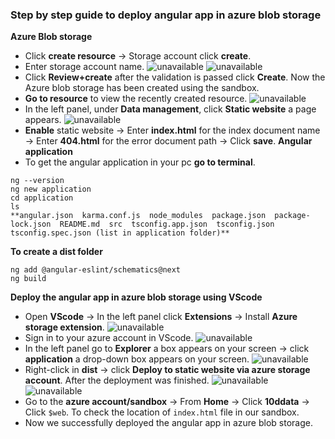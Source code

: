 ### **Step by step guide to deploy angular app in azure blob storage**
**Azure Blob storage**
- Click **create resource** -> Storage account click **create**.
- Enter storage account name.
![unavailable](https://lh3.googleusercontent.com/AEZHyD5luhJJOIm2v_Fs-Bl2VakrUaTmWXRvjczx3RE6hS7Meel8RhJr6di4DO25hhNQmKIsa-S3KDdJDV5SgU74PkHjWlSSbiKz7Em2L1BKBYa1QDk0sCEtotnE-mqRMGcjsy7euSYwF6IO1B5Z_benC_xYcpeB1SwhOU_imr_cSCHK6m3TxH8U8kADHBoaMVzIukJZr-KcsHlh1EdFjJ_KkjJZwvbdmyAk6Nr0nkjgmMuOwEN_1lhrj4od7LHL3kL7cypWAglUdPdohy-Y6k9BpmqFsjym0uKY0JTzqKE6ZRQ287IzOJU6wrraOWbsITlWjdJQJrXnQOVwAuElLVIw0ljuspxxAHsPU4o5_EOdEp9nXVcJhNKUgHljvD_hNaR61Kc4vDHSi_RtdVthAV9CeP3U0qRPuXqqPPIuJfzDAWCtVHMRTleR193pEwa6MgBS1-MXTofMCgB2765EsV_43Ri_O5Q0pEXeTT2RmkZzp8htN8wNZISePxjQF0OrrtWqc8sE0t-fp-T6jzE6jTTxh1e2scxhRMUbQ8vwKkT8WSsmdPNwTd2ujMkpjfkkPtpP-_t5BGcZflzPFJQK9z1VyfX0lfnbLz4UgtK2NaW_hWX0Aw6DAMz71MIJLdzfO6u1ws1GqNWrMnmaYynVKQHYtVWEqFRZ7TkBaHTQOVD4r6EzEsZ6Tz4TOWE_kmf4dxOO8-rGw92pACyXHzFtkA=w1423-h800-no?authuser=0)
![unavailable](https://lh3.googleusercontent.com/diTRz_ce3ePR-Oyuh04RMIRaTh0Ve7pGHjY5-dBtR5EC8_Q682wiMVodTdcyGoToz0-q6aibecienHox1D6ZiZ5fzT73a-OwyDzOO22PT2SkmK_M_BGe0MBFqAx82slce51mPUi8WY2UWVqwgV76sg6BeTxpqxBM2lAeFkhzhdm8H_rX1IOJ_LGtjPSZyNgaykjsPuPNMd5MyND5L63PmkAALn6T4ChC--hf3dbvwHDT3zRX5Oj7-GDjbPbLAnhGB0S-aHqt8IYovdaycuso0H_KjLR83s0k2BWCdf-_k107cnMLNeYCmSH9WgJjoGYpK0qviJN-BPq3lY_jcW2VtkcK4ue_3qOJ1KajSnD9PbJbj344hqosr9QQz-BjLV76ZgX8ow1hXUk8JT04OZlc1BuitvG-1Wedd67W07F8a0y5DK3G19re7N1qW2K27s9agLs7NrhB2p_nhTbILwP1tbZtCaTvmaCYGr0ePxaBlAzUIKMFmh0GtJEDopIabMyOsiesOX4BNyl1JP1wNzaIX70xKewdS1RP6rj3HaBlQ5jsY68Kn9TpFoqGD-3VniS0CW_ytCkYJHXUfmwFNqWWmCzCWAbOiHG5YJMRg7beZoyZILkN_tgc_UeLOMe0htVVOgfn8fv-ZQDd7al7y1qEiHelzGxT91S_U3p_wvux32McpAPGTpx2Dd-3ARHMXV4XROBlv10h5oH95y7PGLOxfA=w1423-h800-no?authuser=0)
- Click **Review+create** after the validation is passed click **Create**. Now the Azure blob storage has been created using the sandbox.
- **Go to resource** to view the recently created resource.
![unavailable](https://lh3.googleusercontent.com/r_uo_XsRnzXbI7-s5VGOAmcfMrxjHfxA0u7sGWfSiTR-Oc2I2uElCxCzbhQ3sYkwgSnuMrUA2Ud0h0VxUY6AUAyTjhpb8p7S9_9XbNc9eOmEe3V5nNpizVzL13ARVnWmK93FU6K3DF1GaWAatylWctSD98JTB0qbej5XEkBn5zykpke4LjcdM0yiKbd3R2_g2-RYhxW1imYVmTDnXn7kVIQgn6NQDPQJNcanZIViRz5E8lFvuKoH1NsAD4LMLVyrKL26dt5OFpDbA_Ka_i-sxyPgkkSZQMs_YImY8C4Q-nYnOsSCdyOHpEF19ZAytQbA7vJIMSD47_EoUAE2Z-LgzrWPPwpZQCk57XMNK6OHIbsd-pnnO6yJY5WJFueF1_8tHPxCTdXbTSUGjvSwcF0rcqc_XllaPxbNdbx_RMA59b2ugKeG6Wh8hadodharbnKztVajeDHU19OZVCmpCTAxwWjwMhTbnpb4D83BbnHGFq0IcOOD4B5Z6LS754Y9cIs0hjC7tU8mi92HgKjWjbKLKhvjubmVdHiUdCtE-n_jxxBb6SFmqfG5-FqdFE2tc3-BLxK9hgHQxHFYB6QSpD8RenN2ae3fu12D9StDG_QixM4rFDg9Oj38BdmIGG6nkbJnX1YbcL1FEJhooa53YDjdjDySgL7CD9RR3A1Vem8-i06S4xoPQDpz4ZLZQav80K5DTs-KOC1g456k1jvMjz5E0Q=w1423-h800-no?authuser=0)
- In the left panel, under **Data management**, click **Static website** a page appears.
![unavailable](https://lh3.googleusercontent.com/5Lg0gbud5V1UT9n_ZriHNxh3-DaTZZMaVdZ_XnbhWDZg_S0JRNb7KZLGrUfMbfZFGYqIER2OBwdVvmN4LHLZPtk4u7aeohxzx12xHl4ZklUpDo-p0C-ZdhKlFROutH_hNoLx_ZbiGomJnXQ6LRsPR3qU8V9APlaqehEmI9S6uyAicf1AxpK5GKQvpx4r2G-2A5Q5V-fU0behYMOQpWnsPizAj4qMTa6YorcGQzmeXPRZZRezF5aC7hpZLoCTbqqy-9TqyquMYJMTmDjyB8Y1R-XKxjdBINkeZlWyxzhc1muIm_DSXPN6kwDnnfKqpxlZfEjE2I5HxrKuVfSlRmUYpXcel2ullEaHb_JdRSJikBIx8RJ1Ju-R-y0vLnDCei9yyTJr30gWVwh6Q6g31Gi7Pqd3iYAlosJFnVTsZCVOcwPjdYBl7CHfkKts-3KeHoWru-SCnKZVWq_G3bfy2wtSBXIqKMbRkKdClsU7zq02isiSUhgAL2AilUdhBAcvVuMXliAqz-Q8WkVTViZQeXVHERhh5vE4TdwU6iclwBAOAg8qwS8zE0EZbzzcKqtSW0QWxllR_d9FWguCVoBBHNm3H3PbQSoRBtinzGsZp5iao-TUt5Qx5oOMhRO1iO3e7d-PFemR0Cyscn8thKMe7sTos-qN1-pkoRGIpBPeSn0BUwCEGNupO08wfXAz0TicIXzfDhTcyWxuoo0a-sjW8zkmZA=w1423-h800-no?authuser=0)
- **Enable** static website -> Enter **index.html** for the index document name -> Enter **404.html** for the error document path -> Click **save**.
**Angular application**
- To get the angular application in your pc **go to terminal**.
``` Terminal
ng --version
ng new application
cd application
ls
**angular.json  karma.conf.js  node_modules  package.json  package-lock.json  README.md  src  tsconfig.app.json  tsconfig.json  tsconfig.spec.json (list in application folder)**
```
**To create a dist folder**
```Terminal
ng add @angular-eslint/schematics@next
ng build
```
**Deploy the angular app in azure blob storage using VScode**
- Open **VScode** -> In the left panel click **Extensions** -> Install **Azure storage extension**.
![unavailable](https://lh3.googleusercontent.com/qcgUy0M3TWHCBY3u7tgZpepYEEAtfA6dg4x-vF0Agmd3-9lXTt1ok_cP8gTIBSW5mywqhSN8Oovopt1Fjbe2rkBwq6VT2EuRKL81Bgl2t09wDNYZUVadfD6RacS9QAbwcPR5G-dXOCVmETBx7cS0VE95olBBQgRy9OZhFRDuY2TUs08wpg-i63NoindN9zkKkgt4tR1AsGZRJdwHPpqB-lw2KYOipXuFKiCPwVENlCSX596gGMmWqhXoLSK4d9kJZFKLqUhfiA-M60X8O2sxmLv9We7z3Kbog_Zfsr-m9R1mqomgFR6Qjv__2eEifYOqPJplneUnfDxPtFZqFhPzaRJuGPNJ0VJitT-tNd2Yx7W5KIzGcoFOnGGSGjiV4aMUxhFeukAmsqsHXTYY5YXv3pJ2M5E-e4Fc7vyxewsCbZiFnmKVYszg_SCnrP5g8SC-Gm-xbCWVH_qyAqCC2In2DNk2Yd5bL5FuLd4wwo3JcnOx1jMiDkxv29eeS9kjHVkU826ECe8oGexpcsxe6WfYQwCFMc6D45c4gXYy--NdkTCtuZIodaLAPBoX7vcnx0JtmXjAznZ1bdGURSm1aVnOlf0qyQVXAPRgwv6cEYuhaQlM_jTl9Wfev5PTJJFbpjEP7gjp8H09LJyNlWpr8D9FgsXXbI45ln1aBMTNf9dITBxAYXfdB4A1z2RyOuUg8SS51TmbpbLofWKWm7uRYat1MA=w1423-h800-no?authuser=0)
- Sign in to your azure account in VScode.
![unavailable](https://lh3.googleusercontent.com/vQmPIVuAkYE3KKthgwIMKddZSw7C0CXxNaYWaN294Ehpu8Sa7xldVnelI8N4XYjWdC5_l4LeTLFOULAGdbqsf9jXYiSdQGBY1PIYlztPee8zuIWYXtYcejc9uDg97wrxQabxIEzcL0qnu18MLw8sWloMS2KCp6eVY7lnQX4h0NbU2PEio43Ee3DVXlUFYTXnO-QZRSZ_RFuQ85zsPLbUt75rM6-MnexPtveFqGqrK-YjBaA7k5HZ0MT14GmUE24SguTgDXC6C8c32pZdF1VEFKHQfrseaFsTu-vw9cxS7Tclkf7oKm1jP2FoWecBTmVA5Kv83TqaVtRD4GVC83RY7S17EkU_NfhOqCQjOZutxSwDzhyq0OT8wqrP3ZhCSsIIFPrC_9Pf2J-SPK9CIhIBxG5n2XKEpbrYM7uxoeYVGJ6Mz5kVRq-wetufeI7Y7wmxYdX7LPl_DQnXyCH92KLAQYyfzKVVjaY1yOp7qCAwP-uL971ig3c2V1QjMb0-WKnkXCOPyMHGpK_qxW0HBLdzDgttaxRyGd22_TM6oelFVbhqmrxCgvSQ4N3rPiZTyQElo-22dUuj8ougJuUVTCEklcjjAdyveYQLpdc6ukziP7lvLUweoEWeQbZGJhmBgqVGIUi9zfhuzTtAaUZO6DET0kVH1ahjBQK70pIJS6gWuVHjbmWaBYGEamI22YbBSI8EZHXsZsavaBzpake78-gzIA=w1423-h800-no?authuser=0)
- In the left panel go to **Explorer** a box appears on your screen -> click **application** a drop-down box appears on your screen.
![unavailable](https://lh3.googleusercontent.com/f37xaSPsnAtx8kgdSFh5DO9uizi1hQf6k76XE1gr6HterwQ1bOV9hP8ZvsqCu4dl31EAASQdBxFz6m8oqADYMlIo9KNu0e3oVXdw4NuHaj5XaIAym2lSNnMSzOv-EGQPyjjJb6cX1rO-Pq0h5dslcDUABkwM-rL9yxDGMyi_jE0IQguIBzt_rO7yKEL9z8mOG0f8MYRD01UaCEHh4BtpkOvzE3fJDEWbTSJDwnwpImjXMeHubLEdmi7GNFYWcuLW_rl7NuFrLYILZOgTV4hBKFFIkcPh0rH56yfrpTI3JXLLym-aFEtFtA2Ec1ks5wMXA9pdCqDXbEe5Xk92wFL4pQcza8A2PmD_aC8nQe0v-W7N6UDJxJW0-nkLqlsPpWYmzBpF3OsXwANJ1Sx-1xBVCqUuSqa8SkySYEgHFwysRZal1n6-7Y-jt1IWT1mZM36iojgtK2eU5NROBmkmj-vKewaXtDZx3G6tsFB8UVjfrPomd9VgW6vFJ3qPN2HMisH-WT4sV1xcelYdy5sBsaoavcg3jtKsp-Nm0Wh7yao7GiuhaX5ZKdHA8Z1Pzp2Vva349jdZC4SFrPi9UfU5cDFXCj_7w7W1u2f8e30EKMVuws9FwJo81dKvvu1fVFpaeWo_DLuKhkDR8D6GuBp0vFZxHuhjJTJRC7r64ed9MMWEIv6MX1n-2RQUZFDdDZK5YjjaC3F3YSI0EMXxz8ZMmXrOwQ=w1423-h800-no?authuser=0)
- Right-click in **dist** -> click **Deploy to static website via azure storage account**. After the deployment was finished.
![unavailable](https://lh3.googleusercontent.com/hcgqsqWWZwJRWYKXcfw3aT_0Ho7iw_slmDFP7mArb4RM0f_gEW9bx9B8LTjorle3IIJQ6b7-qqZmW_VlrWRTMgawNM2ciz8RuHNLUZNWb1ay_MTAW5wK72I_J57p0s1SmOGQ0_ul6Rqmxx7aK7BQZ0PMW-f29jFsHiMPAQLO0QnFgFFsYK5R2lxIiEunEYLXEH3f4dE5zB3IgtrW5_19h6E5sCkr4onD8aFFvWMZ-7UnvTIPgJxVrfcRk-HkiiDLfsQ3FKXNp-qFiOX1PwwCsm8K3oCuymPdDIOlIanbsuMPleWUjkoEswoslz2j-zPmaPf5Qj7DghCamS4oGk9RRcIRzWvWmRsAd-QZcvr6bJQDNqF491rv9JQdlrscqmUspQEuQRgijN5EHTI0UUcwfztrsMGd8hSd9Z0cz_e5TTCYyoXPHccR9W2AXIM43hNz4TCebAvo4wBmpjpHs6keh6Xrg02IINrUD-2Tfx-Zm1F6blBo-FUe7KhV73U7jkyLxFndp7mriwJyJhSYs5EWsNT-rjtQSb1hVhy-9N8iE38LugFsaWV_TqfX6ygQQsq0J3z2OEmu9F8NFjtEvJb5o8OjUUoTWbstnQOctFfRhItJ7XI_OlzpRZCEPG5lof54yYaWatZckek0GGMpqjDOAyk-wUDIy1RhRh2XL3rN3HqS3LBFGUjl7iCMzdOIJryPQjB-7BsVDtCcEOHMlE1efg=w1006-h566-no?authuser=0)
![unavailable](https://files.slack.com/files-pri/T66LMF8KY-F0332SSUH6V/image.png)
- Go to the **azure account/sandbox** -> From **Home** -> Click **10ddata** -> Click `$web`. To check the location of `index.html` file in our sandbox.
- Now we successfully deployed the angular app in azure blob storage.




